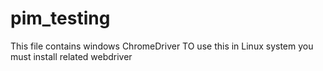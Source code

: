 # pim_testing
This file contains windows ChromeDriver
TO use this in Linux system you must install related webdriver
